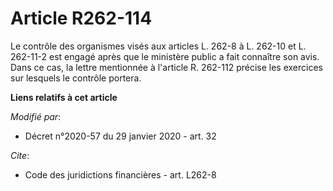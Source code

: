 # Article R262-114

Le contrôle des organismes visés aux articles L. 262-8 à L. 262-10 et L. 262-11-2 est engagé après que le ministère public a
fait connaître son avis. Dans ce cas, la lettre mentionnée à l'article R. 262-112 précise les exercices sur lesquels le
contrôle portera.

**Liens relatifs à cet article**

_Modifié par_:

  - Décret n°2020-57 du 29 janvier 2020 - art. 32

_Cite_:

  - Code des juridictions financières - art. L262-8
